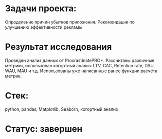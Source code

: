 # Задачи проекта:
Определение причин убытков приложения. Рекомендации по улучшению эффективности рекламы
# Результат исследования
Проведен анализ данных от ProcrastinatePRO+.
Рассчитаны различные метрики, использован когортный анализ: LTV, CAC, Retention rate, DAU, WAU, MAU и т.д. Использованы уже написанные ранее функции расчёта метрик. 
# Стек:
python, pandas, Matplotlib, Seaborn, когортный анализ
# Статус: завершен
